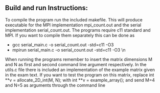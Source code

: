 ## Build and run Instructions:
To compile the program run the included makefile. This will produce executable for the MPI implementation mpi_count.out and the serial implementation serial_count.out. The programs require c11 standard and MPI.
If you want to compile them separately this can be done as
* gcc serial_main.c -o serial_count.out -std=c11 -O3
* mpirun serial_main.c -o serial_count.out -std=c11 -O3 \n

When running the programs remember to insert the matrix dimensions M and N as first and second command line argument respectively. In the utils.c file there is included an implementation of the example matrix given in the exam text. If you want to test the program on this matrix, replace int **v = allocate_2D_int(M, N); with int **v = example_array(); and send M=4 and N=5 as arguments through the command line
